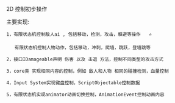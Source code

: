 2D 控制初步操作

主要实现:

    1，有限状态机控制敌人ai , 包括移动，检测，攻击，躲避等操作   ⭐

       有限状态机控制人物动作，包括移动，冲刺，爬墙，跳跃，登墙跳等

    2，接口IDamageable声明 伤害 以及 击退 方法，控制不同类型的攻击方式

    3，core类 实现相同内容的控制，例如 敌人和人物 相同的碰撞检测，血量控制

    4，Input System实现键盘控制，ScriptObjectable控制数据

    5，有限状态机实现animator动画切换控制，AnimationEvent控制动画内容


